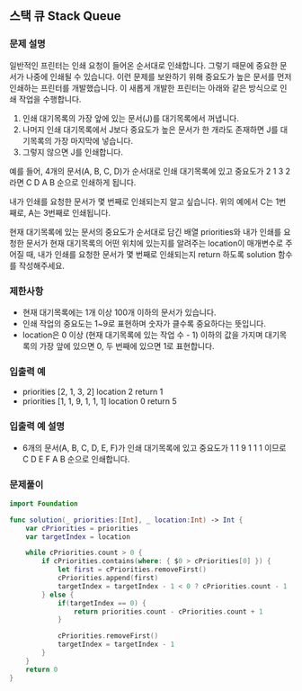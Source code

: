## 스택 큐 Stack Queue

### 문제 설명

일반적인 프린터는 인쇄 요청이 들어온 순서대로 인쇄합니다. 
그렇기 때문에 중요한 문서가 나중에 인쇄될 수 있습니다. 
이런 문제를 보완하기 위해 중요도가 높은 문서를 먼저 인쇄하는 프린터를 개발했습니다. 
이 새롭게 개발한 프린터는 아래와 같은 방식으로 인쇄 작업을 수행합니다.

1. 인쇄 대기목록의 가장 앞에 있는 문서(J)를 대기목록에서 꺼냅니다.
2. 나머지 인쇄 대기목록에서 J보다 중요도가 높은 문서가 한 개라도 존재하면 J를 대기목록의 가장 마지막에 넣습니다.
3. 그렇지 않으면 J를 인쇄합니다.

예를 들어, 4개의 문서(A, B, C, D)가 순서대로 인쇄 대기목록에 있고 중요도가 2 1 3 2 라면 C D A B 순으로 인쇄하게 됩니다.

내가 인쇄를 요청한 문서가 몇 번째로 인쇄되는지 알고 싶습니다. 
위의 예에서 C는 1번째로, A는 3번째로 인쇄됩니다.

현재 대기목록에 있는 문서의 중요도가 순서대로 담긴 배열 priorities와 
내가 인쇄를 요청한 문서가 현재 대기목록의 어떤 위치에 있는지를 알려주는 location이 매개변수로 주어질 때, 
내가 인쇄를 요청한 문서가 몇 번째로 인쇄되는지 return 하도록 solution 함수를 작성해주세요.

### 제한사항

- 현재 대기목록에는 1개 이상 100개 이하의 문서가 있습니다.
- 인쇄 작업의 중요도는 1~9로 표현하며 숫자가 클수록 중요하다는 뜻입니다.
- location은 0 이상 (현재 대기목록에 있는 작업 수 - 1) 이하의 값을 가지며 대기목록의 가장 앞에 있으면 0, 
두 번째에 있으면 1로 표현합니다.

### 입출력 예

- priorities [2, 1, 3, 2]	location 2	return 1
- priorities [1, 1, 9, 1, 1, 1] location 0 return 5

### 입출력 예 설명

- 6개의 문서(A, B, C, D, E, F)가 인쇄 대기목록에 있고 
중요도가 1 1 9 1 1 1 이므로 C D E F A B 순으로 인쇄합니다.

### 문제풀이
~~~swift
import Foundation

func solution(_ priorities:[Int], _ location:Int) -> Int {
    var cPriorities = priorities
    var targetIndex = location

    while cPriorities.count > 0 {
        if cPriorities.contains(where: { $0 > cPriorities[0] }) {
            let first = cPriorities.removeFirst()
            cPriorities.append(first)
            targetIndex = targetIndex - 1 < 0 ? cPriorities.count - 1 : targetIndex - 1
        } else {
            if(targetIndex == 0) {
                return priorities.count - cPriorities.count + 1
            } 

            cPriorities.removeFirst()
            targetIndex = targetIndex - 1
        }
    }
    return 0
}
~~~
